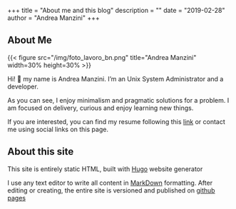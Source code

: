 +++
title = "About me and this blog"
description = ""
date = "2019-02-28"
author = "Andrea Manzini"
+++
## About Me
 
{{< figure src="/img/foto_lavoro_bn.png" title="Andrea Manzini" width=30% height=30% >}}

Hi! :wave: my name is Andrea Manzini. I’m an Unix System Administrator and a developer.

As you can see, I enjoy minimalism and pragmatic solutions for a problem. I am focused on delivery, curious and enjoy learning new things.

If you are interested, you can find my resume following this [link](/curriculum) or contact me using social links on this page.

## About this site

This site is entirely static HTML, built with [Hugo](https://gohugo.io/) website generator

I use any text editor to write all content in [MarkDown](http://en.wikipedia.org/wiki/Markdown) formatting. After editing or creating, the entire site is versioned and published on [github pages](http://github.com)
